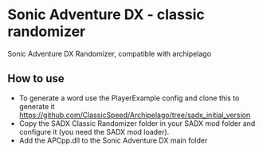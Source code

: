 # Sonic Adventure DX - classic randomizer
Sonic Adventure DX Randomizer, compatible with archipelago

## How to use

- To generate a word use the PlayerExample config and clone this to generate it https://github.com/ClassicSpeed/Archipelago/tree/sadx_initial_version
- Copy the SADX Classic Randomizer folder in your SADX mod folder and configure it (you need the SADX mod loader).
- Add the APCpp.dll to the Sonic Adventure DX main folder
